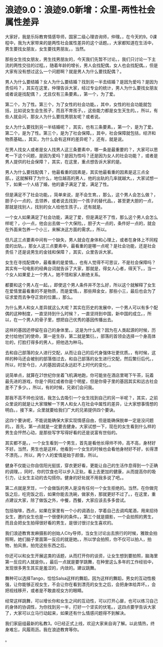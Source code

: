 # 浪迹9.0：浪迹9.0新增：众里-两性社会属性差异

大家好，我是乐际教育情感导师，国家二级心理咨询师，仲理。，在今天的9。0课程中，我为大家带来的是两性社会属性差异的这个话题。，大家都知道在生活中，男生要找女朋友，女生要找男朋友。，当然。

那些女生找女朋友，男生找男朋友的，今天我们先暂不讨论。，我们只讨论一下主流的两性交往的过程。，随着年龄的增长，男人会找配偶，女人也会找配偶。，但是大家有没有想过这么一个问题啊？就是男人为什么要找配偶？。

男人为什么要结婚？女人为什么要结婚？找到另一半去结婚？是因为爱吗？是因为责任吗？，其实在这里，仲理告诉大家，经过专业的统计，男人为什么要找女朋友或者说是找配偶？，尤且仅有三条要素。，第一个，为了爱。

第二个，为了性。第三个，为了女性的社会功能。，其中，女性的社会功能就包括，比如说女生会生孩子，而且不育孩子。，这些能力都是女生天生的。，所以，有些人就会问，那女人为什么要找男朋友呢？或者说。

女人为什么要找到另一半结婚呢？，其实，也有三条要素。，第一个，是为了爱。第二个，是为了性。第三个，是为了社会保障。，其中，社会保障就包括，经济和物质基础。，其实，为什么会有这样的差异呢？，还有，就是说。

在男人找女人或者是女人找男人这三条要素中，哪一条是最重要的？，大家可以思考一下这个问题，是因为爱吗？是因为性吗？还是因为女人的社会功能？，或者是男人提供的社会保障？，其实，在这里，重点想告诉大家的是。

男人为什么要找配偶？，他最看重的因素是，其实他最看重的因素是这三点全部。，这就解释了为什么，地位越高的男人，他的出轨的几率就越大。，大家试想一下，如果一个人结了婚，他的妻子满足了爱，满足了性。

但是满足不了社会功能。，简单来说，是不会生育。，那么，这个男人会怎么做？，胆子小一点的，去领养，或者说去找到一个孩子的替代品。，甚至更大胆的一点，那就是找别人，找别的女人给他生孩子。，还有就是。

一个女人如果满足了社会功能，满足了爱，但是满足不了性，那么这个男人会怎么样呢？，小一点，他会出去做一个大保险。，胆子大一点的，条件好一点的，就会在外面来包养一个小三，来解决这方面的需求。，所以。

但凡这三点要素中间有一个缺失，男人就会在身体和心理上，或者在身体上不同程度的出轨。，那女人这三点要素中，最看重的是哪一点呢？是社会功能，还是社会责任？还是说男生的金钱和保障？，其实，众里告诉大家。

女生在寻找配偶中，最看重的是爱情。，也有人觉得不可思议，不是社会保障吗？其实有一句电影的经典台词就告诉了大家，那就是，得女人心者，得天下。，当一个女人如果爱上一个男人，她不惜和家人断绝关系。

都要和这个男人在一起。，即使这个男人条件并不怎么好，所以这个就解释了女生在爱情里最看重的不是物质，而是爱情。，那些拜金女，那些小三，最后也会为了征求爱而去争夺正宫的位置。，那么。

为什么男人和女人差异就这么大呢？其实在历史的发展中，一个男人可以有多个配偶的这种制度，一直坚持到什么时候？，一直坚持到中国，新中国的成立。，所以，在一个男人的骨子里，想把自己优秀的基因传播出去。

这样的基因还停留在自己的身体里。，这是为什么呢？因为在人类起源的时候，历史付给他们的使命，第一是生存，第二就是繁衍。，部落的首领会选择一个身高体壮的，打脸打得多的男人，把他选为种马。

去和自己部落的女人进行交配，从而让自己的后代身强体壮更优质。，有时候，这样的种马还会被别的部落借过去，和自己部落的女生进行交配，然后繁衍后代。，所以，时至今日，人的基因调试永远赶不上时代的变化。。

说简单点，就算在21世纪你坐着飞机满地跑，你可能坐在酒店里喝下午茶，玩着最先进的游戏，你是个网红或者你是个明星，但是你骨子里的基因其实和远古社会差不了多少。，所以，有的时候，兄弟们会问我。

那我不高不帅也没钱，我怎么去吸引一个女生找到自己的另一半呢？，其实，之前众里说的就是让大家理解一下男人和女人在社会中属性的差异，让大家想事情想的明白。，接下来，众里就要给我们广大的兄弟提供四个要诀。

这四个要诀呢，不能说能确保大家实现情感自由，但是能确保脱单一定是没问题的。，首先，第一点就是一定要去健身。大家试想一下，现在的女生看到什么样的男生会怦然心动，是那些写字写得好看的还是说富有世俗的。

其实都不是。，一个女生看到一个男生，首先是看他长得帅不帅，高不高，身材好不好。当然，男生也是这样，他看到一个女生的时候也会看他身材好不好，长得漂不漂亮。，所以，两个人的爱情是始于颜值，所以。

健身不仅能让你自信阳光挺拔，穿衣更好看，更能让自己的生活作息得到一个正确的调理。，同时，你的饮食也可以步入正轨，看上去更加的健康，从而提高你的吸引力，让女生主动的去勾搭你。健身的好处就不用我多说了吧。。

第二点就是烹饪，一个会做饭的男人是没有任何一个女生拒绝的。当然，在你做完饭之后，吃完饭之后，如果你能去洗碗，做家务，那就更好不过了。，在这里，重点建议大家，除了做饭之外，中餐，西餐，大家应该去多多尝试。

包括咖啡，西点，如果在家里有一个小的调酒台，学着自己去调鸡尾酒，用来招待女生，邀约女生也是一个很便利的条件。，第三个就是摄影，一个会拍照的男生，而且会把女生拍得很好看的男生，是很讨很讨女生喜欢的。

我们浪迹教育发麻摄影的创始人City导师，当女生讨论出去旅行的时候，雅致会拍照啊，她们脑子里面第一反应的就是她。，所以学会拍照，你不仅可以拍人，拍物，拍风景。拍完这些东西之后。

你还可以和女生开展这类的话题，从而打开你的谈资，让女生想到要拍照，脑海里第一反应的人就是你。，最后一点就是要学跳舞，在种里这么多年的工作经验中，发现很多男生其实是羞涩的，内敛的。建议跳舞。

舞种可以选择Tango，恰恰Salsa这样的舞蹈，因为这样的舞蹈，男女的互动性极强，让你能够正视女生，不会让你在看到漂亮的女生之后，会把身体给弄坏。，会把视线移开，或者是不敢直视女方的眼睛。

经常这样跳舞，可以增长你和女生之间的互动性，可以打开心扉，也可以练习自己的身体的协调性，为你找到另一半，打好一个坚实的伏笔。，这四点要学告诉大家了，大家可以立马行动起来，如果还有什么情感问题得不到解决。

我们家庭组最新的私教3。0已经正式上线，欢迎大家来自询了解。以此情热，终身难忘，风履雨沥。我在浪迹教育等你。

。